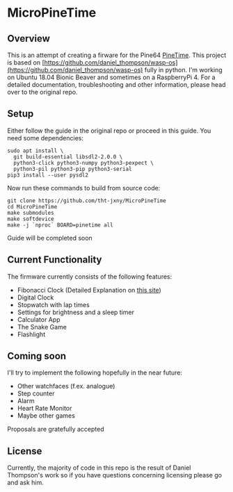 # MicroPineTime

## Overview
This is an attempt of creating a firware for the Pine64 [PineTime](https://wiki.pine64.org/index.php/PineTime). This project is based on [https://github.com/daniel_thompson/wasp-os](https://github.com/daniel_thompson/wasp-os) fully in python.
I'm working on Ubuntu 18.04 Bionic Beaver and sometimes on a RaspberryPi 4.
For a detailed documentation, troubleshooting and other information, please head over to the original repo.



## Setup
Either follow the guide in the original repo or proceed in this guide.
You need some dependencies:
``` Shellsession
sudo apt install \
  git build-essential libsdl2-2.0.0 \
  python3-click python3-numpy python3-pexpect \
  python3-pil python3-pip python3-serial
pip3 install --user pysdl2
```

Now run these commands to build from source code:
``` Shellsession
git clone https://github.com/tht-jxny/MicroPineTime
cd MicroPineTime
make submodules
make softdevice
make -j `nproc` BOARD=pinetime all
```

Guide will be completed soon

## Current Functionality

The firmware currently consists of the following features:
- Fibonacci Clock (Detailed Explanation on [this site](http://www.fibonacciclock.co.uk/))
- Digital Clock 
- Stopwatch with lap times
- Settings for brightness and a sleep timer
- Calculator App
- The Snake Game
- Flashlight

## Coming soon

I'll try to implement the following hopefully in the near future:
- Other watchfaces (f.ex. analogue)
- Step counter
- Alarm
- Heart Rate Monitor
- Maybe other games

Proposals are gratefully accepted

## License

Currently, the majority of code in this repo is the result of Daniel Thompson's work so if you have questions concerning licensing please go and ask him.

